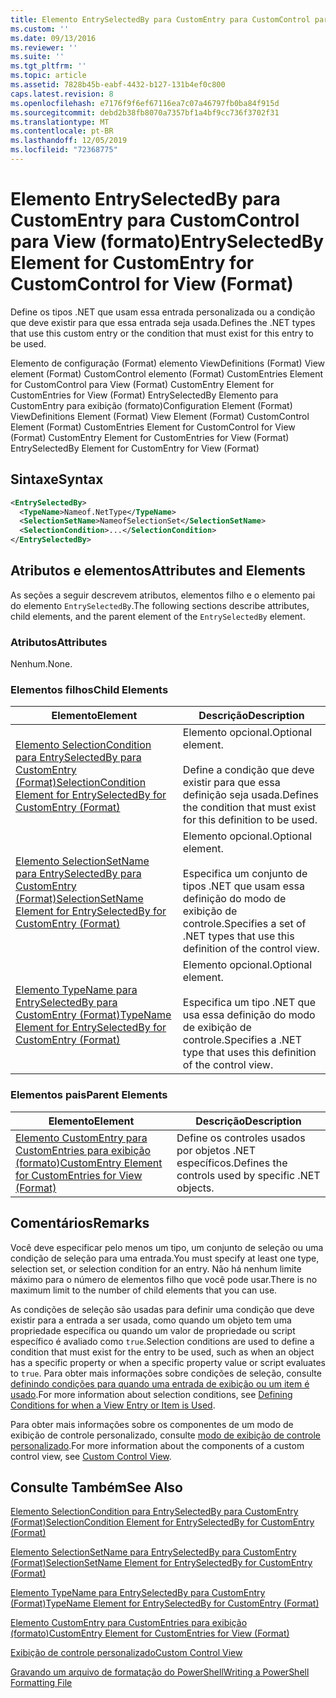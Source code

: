 ```yaml
---
title: Elemento EntrySelectedBy para CustomEntry para CustomControl para exibição (formato) | Microsoft Docs
ms.custom: ''
ms.date: 09/13/2016
ms.reviewer: ''
ms.suite: ''
ms.tgt_pltfrm: ''
ms.topic: article
ms.assetid: 7828b45b-eabf-4432-b127-131b4ef0c800
caps.latest.revision: 8
ms.openlocfilehash: e7176f9f6ef67116ea7c07a46797fb0ba84f915d
ms.sourcegitcommit: debd2b38fb8070a7357bf1a4bf9cc736f3702f31
ms.translationtype: MT
ms.contentlocale: pt-BR
ms.lasthandoff: 12/05/2019
ms.locfileid: "72368775"
---
```

# <a name="entryselectedby-element-for-customentry-for-customcontrol-for-view-format"></a><span data-ttu-id="b66ce-102">Elemento EntrySelectedBy para CustomEntry para CustomControl para View (formato)</span><span class="sxs-lookup"><span data-stu-id="b66ce-102">EntrySelectedBy Element for CustomEntry for CustomControl for View (Format)</span></span>

<span data-ttu-id="b66ce-103">Define os tipos .NET que usam essa entrada personalizada ou a condição que deve existir para que essa entrada seja usada.</span><span class="sxs-lookup"><span data-stu-id="b66ce-103">Defines the .NET types that use this custom entry or the condition that must exist for this entry to be used.</span></span>

<span data-ttu-id="b66ce-104">Elemento de configuração (Format) elemento ViewDefinitions (Format) View element (Format) CustomControl elemento (Format) CustomEntries Element for CustomControl para View (Format) CustomEntry Element for CustomEntries for View (Format) EntrySelectedBy Elemento para CustomEntry para exibição (formato)</span><span class="sxs-lookup"><span data-stu-id="b66ce-104">Configuration Element (Format) ViewDefinitions Element (Format) View Element (Format) CustomControl Element (Format) CustomEntries Element for CustomControl for View (Format) CustomEntry Element for CustomEntries for View (Format) EntrySelectedBy Element for CustomEntry for View (Format)</span></span>

## <a name="syntax"></a><span data-ttu-id="b66ce-105">Sintaxe</span><span class="sxs-lookup"><span data-stu-id="b66ce-105">Syntax</span></span>

```xml
<EntrySelectedBy>
  <TypeName>Nameof.NetType</TypeName>
  <SelectionSetName>NameofSelectionSet</SelectionSetName>
  <SelectionCondition>...</SelectionCondition>
</EntrySelectedBy>
```

## <a name="attributes-and-elements"></a><span data-ttu-id="b66ce-106">Atributos e elementos</span><span class="sxs-lookup"><span data-stu-id="b66ce-106">Attributes and Elements</span></span>

<span data-ttu-id="b66ce-107">As seções a seguir descrevem atributos, elementos filho e o elemento pai do elemento `EntrySelectedBy`.</span><span class="sxs-lookup"><span data-stu-id="b66ce-107">The following sections describe attributes, child elements, and the parent element of the `EntrySelectedBy` element.</span></span>

### <a name="attributes"></a><span data-ttu-id="b66ce-108">Atributos</span><span class="sxs-lookup"><span data-stu-id="b66ce-108">Attributes</span></span>

<span data-ttu-id="b66ce-109">Nenhum.</span><span class="sxs-lookup"><span data-stu-id="b66ce-109">None.</span></span>

### <a name="child-elements"></a><span data-ttu-id="b66ce-110">Elementos filhos</span><span class="sxs-lookup"><span data-stu-id="b66ce-110">Child Elements</span></span>

|<span data-ttu-id="b66ce-111">Elemento</span><span class="sxs-lookup"><span data-stu-id="b66ce-111">Element</span></span>|<span data-ttu-id="b66ce-112">Descrição</span><span class="sxs-lookup"><span data-stu-id="b66ce-112">Description</span></span>|
|-------------|-----------------|
|[<span data-ttu-id="b66ce-113">Elemento SelectionCondition para EntrySelectedBy para CustomEntry (Format)</span><span class="sxs-lookup"><span data-stu-id="b66ce-113">SelectionCondition Element for EntrySelectedBy for CustomEntry (Format)</span></span>](./selectioncondition-element-for-entryselectedby-for-customcontrol-format.md)|<span data-ttu-id="b66ce-114">Elemento opcional.</span><span class="sxs-lookup"><span data-stu-id="b66ce-114">Optional element.</span></span><br /><br /> <span data-ttu-id="b66ce-115">Define a condição que deve existir para que essa definição seja usada.</span><span class="sxs-lookup"><span data-stu-id="b66ce-115">Defines the condition that must exist for this definition to be used.</span></span>|
|[<span data-ttu-id="b66ce-116">Elemento SelectionSetName para EntrySelectedBy para CustomEntry (Format)</span><span class="sxs-lookup"><span data-stu-id="b66ce-116">SelectionSetName Element for EntrySelectedBy for CustomEntry (Format)</span></span>](./selectionsetname-element-for-entryselectedby-for-customcontrol-for-view-format.md)|<span data-ttu-id="b66ce-117">Elemento opcional.</span><span class="sxs-lookup"><span data-stu-id="b66ce-117">Optional element.</span></span><br /><br /> <span data-ttu-id="b66ce-118">Especifica um conjunto de tipos .NET que usam essa definição do modo de exibição de controle.</span><span class="sxs-lookup"><span data-stu-id="b66ce-118">Specifies a set of .NET types that use this definition of the control view.</span></span>|
|[<span data-ttu-id="b66ce-119">Elemento TypeName para EntrySelectedBy para CustomEntry (Format)</span><span class="sxs-lookup"><span data-stu-id="b66ce-119">TypeName Element for EntrySelectedBy for CustomEntry (Format)</span></span>](./typename-element-for-selectioncondition-for-customcontrol-for-view-format.md)|<span data-ttu-id="b66ce-120">Elemento opcional.</span><span class="sxs-lookup"><span data-stu-id="b66ce-120">Optional element.</span></span><br /><br /> <span data-ttu-id="b66ce-121">Especifica um tipo .NET que usa essa definição do modo de exibição de controle.</span><span class="sxs-lookup"><span data-stu-id="b66ce-121">Specifies a .NET type that uses this definition of the control view.</span></span>|

### <a name="parent-elements"></a><span data-ttu-id="b66ce-122">Elementos pais</span><span class="sxs-lookup"><span data-stu-id="b66ce-122">Parent Elements</span></span>

|<span data-ttu-id="b66ce-123">Elemento</span><span class="sxs-lookup"><span data-stu-id="b66ce-123">Element</span></span>|<span data-ttu-id="b66ce-124">Descrição</span><span class="sxs-lookup"><span data-stu-id="b66ce-124">Description</span></span>|
|-------------|-----------------|
|[<span data-ttu-id="b66ce-125">Elemento CustomEntry para CustomEntries para exibição (formato)</span><span class="sxs-lookup"><span data-stu-id="b66ce-125">CustomEntry Element for CustomEntries for View (Format)</span></span>](./customentry-element-for-customentries-for-customcontrol-for-view-format.md)|<span data-ttu-id="b66ce-126">Define os controles usados por objetos .NET específicos.</span><span class="sxs-lookup"><span data-stu-id="b66ce-126">Defines the controls used by specific .NET objects.</span></span>|

## <a name="remarks"></a><span data-ttu-id="b66ce-127">Comentários</span><span class="sxs-lookup"><span data-stu-id="b66ce-127">Remarks</span></span>

<span data-ttu-id="b66ce-128">Você deve especificar pelo menos um tipo, um conjunto de seleção ou uma condição de seleção para uma entrada.</span><span class="sxs-lookup"><span data-stu-id="b66ce-128">You must specify at least one type, selection set, or selection condition for an entry.</span></span> <span data-ttu-id="b66ce-129">Não há nenhum limite máximo para o número de elementos filho que você pode usar.</span><span class="sxs-lookup"><span data-stu-id="b66ce-129">There is no maximum limit to the number of child elements that you can use.</span></span>

<span data-ttu-id="b66ce-130">As condições de seleção são usadas para definir uma condição que deve existir para a entrada a ser usada, como quando um objeto tem uma propriedade específica ou quando um valor de propriedade ou script específico é avaliado como `true`.</span><span class="sxs-lookup"><span data-stu-id="b66ce-130">Selection conditions are used to define a condition that must exist for the entry to be used, such as when an object has a specific property or when a specific property value or script evaluates to `true`.</span></span> <span data-ttu-id="b66ce-131">Para obter mais informações sobre condições de seleção, consulte [definindo condições para quando uma entrada de exibição ou um item é usado](./defining-conditions-for-displaying-data.md).</span><span class="sxs-lookup"><span data-stu-id="b66ce-131">For more information about selection conditions, see [Defining Conditions for when a View Entry or Item is Used](./defining-conditions-for-displaying-data.md).</span></span>

<span data-ttu-id="b66ce-132">Para obter mais informações sobre os componentes de um modo de exibição de controle personalizado, consulte [modo de exibição de controle personalizado](./creating-custom-controls.md).</span><span class="sxs-lookup"><span data-stu-id="b66ce-132">For more information about the components of a custom control view, see [Custom Control View](./creating-custom-controls.md).</span></span>

## <a name="see-also"></a><span data-ttu-id="b66ce-133">Consulte Também</span><span class="sxs-lookup"><span data-stu-id="b66ce-133">See Also</span></span>

[<span data-ttu-id="b66ce-134">Elemento SelectionCondition para EntrySelectedBy para CustomEntry (Format)</span><span class="sxs-lookup"><span data-stu-id="b66ce-134">SelectionCondition Element for EntrySelectedBy for CustomEntry (Format)</span></span>](./selectioncondition-element-for-entryselectedby-for-customcontrol-format.md)

[<span data-ttu-id="b66ce-135">Elemento SelectionSetName para EntrySelectedBy para CustomEntry (Format)</span><span class="sxs-lookup"><span data-stu-id="b66ce-135">SelectionSetName Element for EntrySelectedBy for CustomEntry (Format)</span></span>](./selectionsetname-element-for-entryselectedby-for-customcontrol-for-view-format.md)

[<span data-ttu-id="b66ce-136">Elemento TypeName para EntrySelectedBy para CustomEntry (Format)</span><span class="sxs-lookup"><span data-stu-id="b66ce-136">TypeName Element for EntrySelectedBy for CustomEntry (Format)</span></span>](./typename-element-for-selectioncondition-for-customcontrol-for-view-format.md)

[<span data-ttu-id="b66ce-137">Elemento CustomEntry para CustomEntries para exibição (formato)</span><span class="sxs-lookup"><span data-stu-id="b66ce-137">CustomEntry Element for CustomEntries for View (Format)</span></span>](./customentry-element-for-customentries-for-customcontrol-for-view-format.md)

[<span data-ttu-id="b66ce-138">Exibição de controle personalizado</span><span class="sxs-lookup"><span data-stu-id="b66ce-138">Custom Control View</span></span>](./creating-custom-controls.md)

[<span data-ttu-id="b66ce-139">Gravando um arquivo de formatação do PowerShell</span><span class="sxs-lookup"><span data-stu-id="b66ce-139">Writing a PowerShell Formatting File</span></span>](./writing-a-powershell-formatting-file.md)
